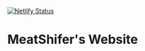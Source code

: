 [![Netlify Status](https://api.netlify.com/api/v1/badges/d8ab5e0a-1a56-4df3-8fa3-32d40aad2d55/deploy-status)](https://app.netlify.com/sites/meatshifter/deploys)

# MeatShifer's Website
